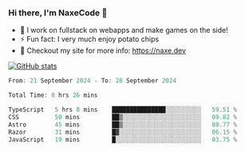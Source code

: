 ### Hi there, I'm NaxeCode 👋
- 🔭 I work on fullstack on webapps and make games on the side!
- ⚡ Fun fact: I very much enjoy potato chips
- 🔋 Checkout my site for more info: https://naxe.dev

[![GitHub stats](https://github-readme-stats.vercel.app/api?username=naxecode&theme=onedark)](https://naxe.dev)

<!--START_SECTION:waka-->

```csharp
From: 21 September 2024 - To: 28 September 2024

Total Time: 8 hrs 26 mins

TypeScript   5 hrs 8 mins    ███████████████░░░░░░░░░░   59.51 %
CSS          50 mins         ██▒░░░░░░░░░░░░░░░░░░░░░░   09.82 %
Astro        45 mins         ██▒░░░░░░░░░░░░░░░░░░░░░░   08.77 %
Razor        31 mins         █▓░░░░░░░░░░░░░░░░░░░░░░░   06.15 %
JavaScript   19 mins         █░░░░░░░░░░░░░░░░░░░░░░░░   03.75 %
```

<!--END_SECTION:waka-->



<!--
**NaxeCode/NaxeCode** is a ✨ _special_ ✨ repository because its `README.md` (this file) appears on your GitHub profile.

Here are some ideas to get you started:

- 🔭 I’m currently working on Web apps for indie games!
- 🌱 I’m currently mastering C#
- 👯 I’m looking to collaborate on ...
- 🤔 I’m looking for help with ...
- 💬 Ask me about ...
- 📫 How to reach me: ...
- 😄 Pronouns: ...
- ⚡ Fun fact: I love chips
-->
